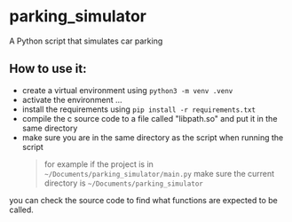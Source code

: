 # parking_simulator
A Python script that simulates car parking

## How to use it:
- create a virtual environment using `python3 -m venv .venv`
- activate the environment ...
- install the requirements using `pip install -r requirements.txt`
- compile the c source code to a file called "libpath.so" and put it in the same directory
- make sure you are in the same directory as the script when running the script
  > for example if the project is in `~/Documents/parking_simulator/main.py`
  > make sure the current directory is `~/Documents/parking_simulator`

you can check the source code to find what functions are expected to be called.
